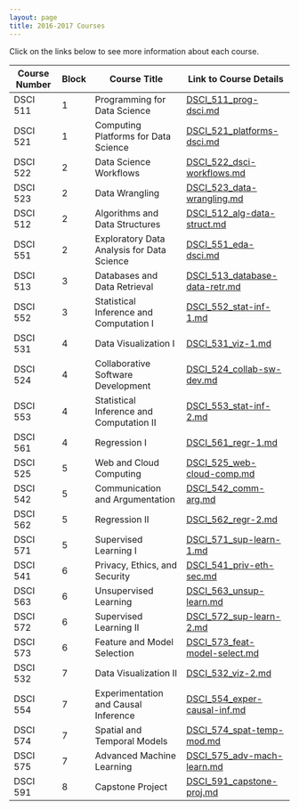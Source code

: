 ```yaml
---
layout: page
title: 2016-2017 Courses
---
```



Click on the links below to see more information about each course.

Course Number  |  Block  |  Course Title                                |  Link to Course Details                                          
---------------|---------|----------------------------------------------|------------------------------------------------------------------
DSCI 511       |  1      |  Programming for Data Science                |  [DSCI_511_prog-dsci.md](course-descriptions/DSCI_511_prog-dsci.md)                  
DSCI 521       |  1      |  Computing Platforms for Data Science        |  [DSCI_521_platforms-dsci.md](course-descriptions/DSCI_521_platforms-dsci.md)        
DSCI 522       |  2      |  Data Science Workflows                      |  [DSCI_522_dsci-workflows.md](course-descriptions/DSCI_522_dsci-workflows.md)        
DSCI 523       |  2      |  Data Wrangling                              |  [DSCI_523_data-wrangling.md](course-descriptions/DSCI_523_data-wrangling.md)        
DSCI 512       |  2      |  Algorithms and Data Structures              |  [DSCI_512_alg-data-struct.md](course-descriptions/DSCI_512_alg-data-struct.md)      
DSCI 551       |  2      |  Exploratory Data Analysis for Data Science  |  [DSCI_551_eda-dsci.md](course-descriptions/DSCI_551_eda-dsci.md)                    
DSCI 513       |  3      |  Databases and Data Retrieval                |  [DSCI_513_database-data-retr.md](course-descriptions/DSCI_513_database-data-retr.md)
DSCI 552       |  3      |  Statistical Inference and Computation I     |  [DSCI_552_stat-inf-1.md](course-descriptions/DSCI_552_stat-inf-1.md)                
DSCI 531       |  4      |  Data Visualization I                        |  [DSCI_531_viz-1.md](course-descriptions/DSCI_531_viz-1.md)                          
DSCI 524       |  4      |  Collaborative Software Development          |  [DSCI_524_collab-sw-dev.md](course-descriptions/DSCI_524_collab-sw-dev.md)          
DSCI 553       |  4      |  Statistical Inference and Computation II    |  [DSCI_553_stat-inf-2.md](course-descriptions/DSCI_553_stat-inf-2.md)                
DSCI 561       |  4      |  Regression I                                |  [DSCI_561_regr-1.md](course-descriptions/DSCI_561_regr-1.md)                        
DSCI 525       |  5      |  Web and Cloud Computing                     |  [DSCI_525_web-cloud-comp.md](course-descriptions/DSCI_525_web-cloud-comp.md)        
DSCI 542       |  5      |  Communication and Argumentation             |  [DSCI_542_comm-arg.md](course-descriptions/DSCI_542_comm-arg.md)                    
DSCI 562       |  5      |  Regression II                               |  [DSCI_562_regr-2.md](course-descriptions/DSCI_562_regr-2.md)                        
DSCI 571       |  5      |  Supervised Learning I                       |  [DSCI_571_sup-learn-1.md](course-descriptions/DSCI_571_sup-learn-1.md)              
DSCI 541       |  6      |  Privacy, Ethics, and Security               |  [DSCI_541_priv-eth-sec.md](course-descriptions/DSCI_541_priv-eth-sec.md)            
DSCI 563       |  6      |  Unsupervised Learning                       |  [DSCI_563_unsup-learn.md](course-descriptions/DSCI_563_unsup-learn.md)              
DSCI 572       |  6      |  Supervised Learning II                      |  [DSCI_572_sup-learn-2.md](course-descriptions/DSCI_572_sup-learn-2.md)              
DSCI 573       |  6      |  Feature and Model Selection                 |  [DSCI_573_feat-model-select.md](course-descriptions/DSCI_573_feat-model-select.md)  
DSCI 532       |  7      |  Data Visualization II                       |  [DSCI_532_viz-2.md](course-descriptions/DSCI_532_viz-2.md)                          
DSCI 554       |  7      |  Experimentation and Causal Inference        |  [DSCI_554_exper-causal-inf.md](course-descriptions/DSCI_554_exper-causal-inf.md)    
DSCI 574       |  7      |  Spatial and Temporal Models                 |  [DSCI_574_spat-temp-mod.md](course-descriptions/DSCI_574_spat-temp-mod.md)          
DSCI 575       |  7      |  Advanced Machine Learning                   |  [DSCI_575_adv-mach-learn.md](course-descriptions/DSCI_575_adv-mach-learn.md)        
DSCI 591       |  8      |  Capstone Project                            |  [DSCI_591_capstone-proj.md](course-descriptions/DSCI_591_capstone-proj.md)          
